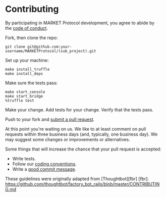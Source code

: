 # Contributing

By participating in MARKET Protocol development, you
agree to abide by the [code of conduct](https://github.com/MARKETProtocol/community/blob/master/guidelines/code-of-conduct.md).

Fork, then clone the repo:

    git clone git@github.com:your-username/MARKETProtocol/(sub_project).git

Set up your machine:

    make install_truffle
    make install_deps

Make sure the tests pass:

    make start_console
    make start_bridge
    %truffle test

Make your change. Add tests for your change. Verify that the tests pass.

Push to your fork and [submit a pull request][pr].

[pr]: https://github.com/MARKETProtocol/MARKETProtocol/compare/

At this point you're waiting on us. We like to at least comment on pull requests
within three business days (and, typically, one business day). We may suggest
some changes or improvements or alternatives.

Some things that will increase the chance that your pull request is accepted:

* Write tests.
* Follow our [coding conventions][coding].
* Write a [good commit message][commit].

[coding]: https://github.com/MARKETProtocol/community/blob/master/guidelines/coding-conventions.md
[commit]: http://tbaggery.com/2008/04/19/a-note-about-git-commit-messages.html

These guidelines were originally adapted from [Thoughtbot][fbr]
[fbr]: https://github.com/thoughtbot/factory_bot_rails/blob/master/CONTRIBUTING.md
